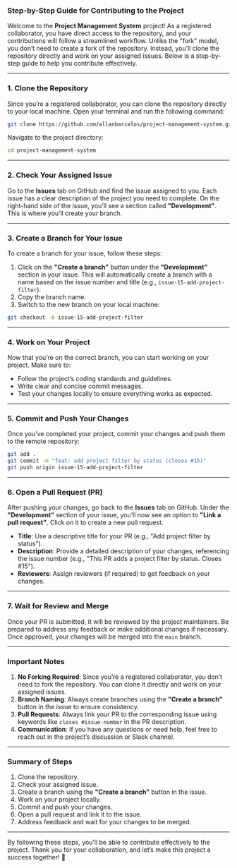 ### **Step-by-Step Guide for Contributing to the Project**

Welcome to the **Project Management System** project! As a registered collaborator, you have direct access to the repository, and your contributions will follow a streamlined workflow. Unlike the "fork" model, you don’t need to create a fork of the repository. Instead, you’ll clone the repository directly and work on your assigned issues. Below is a step-by-step guide to help you contribute effectively.

---

### **1. Clone the Repository**
Since you’re a registered collaborator, you can clone the repository directly to your local machine. Open your terminal and run the following command:

```bash
git clone https://github.com/allanbarcelos/project-management-system.git
```

Navigate to the project directory:

```bash
cd project-management-system
```

---

### **2. Check Your Assigned Issue**
Go to the **Issues** tab on GitHub and find the issue assigned to you. Each issue has a clear description of the project you need to complete. On the right-hand side of the issue, you’ll see a section called **"Development"**. This is where you’ll create your branch.

---

### **3. Create a Branch for Your Issue**
To create a branch for your issue, follow these steps:
1. Click on the **"Create a branch"** button under the **"Development"** section in your issue. This will automatically create a branch with a name based on the issue number and title (e.g., `issue-15-add-project-filter`).
2. Copy the branch name.
3. Switch to the new branch on your local machine:

```bash
git checkout -b issue-15-add-project-filter
```

---

### **4. Work on Your Project**
Now that you’re on the correct branch, you can start working on your project. Make sure to:
- Follow the project’s coding standards and guidelines.
- Write clear and concise commit messages.
- Test your changes locally to ensure everything works as expected.

---

### **5. Commit and Push Your Changes**
Once you’ve completed your project, commit your changes and push them to the remote repository:

```bash
git add .
git commit -m "feat: add project filter by status (closes #15)"
git push origin issue-15-add-project-filter
```

---

### **6. Open a Pull Request (PR)**
After pushing your changes, go back to the **Issues** tab on GitHub. Under the **"Development"** section of your issue, you’ll now see an option to **"Link a pull request"**. Click on it to create a new pull request.

- **Title**: Use a descriptive title for your PR (e.g., "Add project filter by status").
- **Description**: Provide a detailed description of your changes, referencing the issue number (e.g., "This PR adds a project filter by status. Closes #15").
- **Reviewers**: Assign reviewers (if required) to get feedback on your changes.

---

### **7. Wait for Review and Merge**
Once your PR is submitted, it will be reviewed by the project maintainers. Be prepared to address any feedback or make additional changes if necessary. Once approved, your changes will be merged into the `main` branch.

---

### **Important Notes**
1. **No Forking Required**: Since you’re a registered collaborator, you don’t need to fork the repository. You can clone it directly and work on your assigned issues.
2. **Branch Naming**: Always create branches using the **"Create a branch"** button in the issue to ensure consistency.
3. **Pull Requests**: Always link your PR to the corresponding issue using keywords like `closes #issue-number` in the PR description.
4. **Communication**: If you have any questions or need help, feel free to reach out in the project’s discussion or Slack channel.

---

### **Summary of Steps**
1. Clone the repository.
2. Check your assigned issue.
3. Create a branch using the **"Create a branch"** button in the issue.
4. Work on your project locally.
5. Commit and push your changes.
6. Open a pull request and link it to the issue.
7. Address feedback and wait for your changes to be merged.

---

By following these steps, you’ll be able to contribute effectively to the project. Thank you for your collaboration, and let’s make this project a success together! 🚀